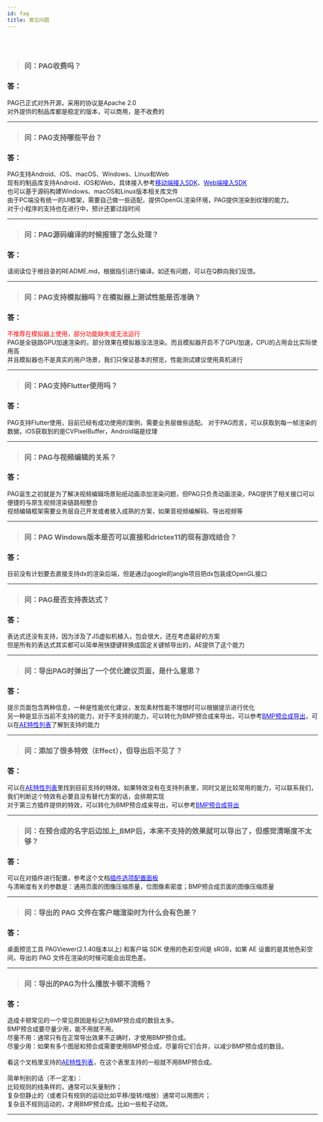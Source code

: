 ```yaml
---
id: faq
title: 常见问题
---
```


</br>
</br>
<div id='faq' style='width: 720px; margin: 0 auto'>

> ### 问：PAG收费吗？<br/>
### 答：
PAG已正式对外开源，采用的协议是Apache 2.0<br/>
对外提供的制品库都是稳定的版本，可以商用，是不收费的

---

> ### 问：PAG支持哪些平台？<br/>
### 答：
PAG支持Android、iOS、macOS、Windows、Linux和Web<br/>
现有的制品库支持Android、iOS和Web，具体接入参考[<font color=blue>移动端接入SDK</font>](/docs/sdk.html)、[<font color=blue>Web端接入SDK</font>](/docs/sdk-web.html)<br/>
也可以基于源码构建Windows、macOS和Linux版本相关库文件<br/>
由于PC端没有统一的UI框架，需要自己做一些适配，提供OpenGL渲染环境，PAG提供渲染到纹理的能力。<br/>
对于小程序的支持也在进行中，预计还要过段时间

---

> ### 问：PAG源码编译的时候报错了怎么处理？<br/>
### 答：
请阅读位于根目录的README.md，根据指引进行编译。如还有问题，可以在Q群向我们反馈。

---

> ### 问：PAG支持模拟器吗？在模拟器上测试性能是否准确？<br/>
### 答：
<font color=red>不推荐在模拟器上使用，部分功能缺失或无法运行</font><br/>
PAG是全链路GPU加速渲染的，部分效果在模拟器没法渲染。而且模拟器开启不了GPU加速，CPU的占用会比实际使用高<br/>
并且模拟器也不是真实的用户场景，我们只保证基本的预览，性能测试建议使用真机进行

---

> ### 问：PAG支持Flutter使用吗？<br/>
### 答：
PAG支持Flutter使用，目前已经有成功使用的案例，需要业务层做些适配。
对于PAG而言，可以获取到每一帧渲染的数据，iOS获取到的是CVPixelBuffer，Android端是纹理

---

> ### 问：PAG与视频编辑的关系？<br/>
### 答：
PAG诞生之初就是为了解决视频编辑场景贴纸动画添加渲染问题，但PAG只负责动画渲染，PAG提供了相关接口可以便捷的与原生视频渲染链路相整合<br/>
视频编辑框架需要业务层自己开发或者接入成熟的方案，如果音视频编解码、导出视频等

---

> ### 问：PAG Windows版本是否可以直接和drictex11的现有游戏结合？<br/>
### 答：
目前没有计划要去直接支持dx的渲染后端，但是通过google的angle项目把dx包装成OpenGL接口

---

> ### 问：PAG是否支持表达式？<br/>
### 答：
表达式还没有支持，因为涉及了JS虚拟机植入，包会很大，还在考虑最好的方案<br/>
但是所有的表达式其实都可以简单用快捷键转换成固定关键帧导出的，AE提供了这个能力

---

> ### 问：导出PAG时弹出了一个优化建议页面，是什么意思？<br/>
### 答：
提示页面包含两种信息，一种是性能优化建议，发现素材性能不理想时可以根据提示进行优化<br/>
另一种是显示当前不支持的能力，对于不支持的能力，可以转化为BMP预合成来导出，可以参考[<font color=blue>BMP预合成导出</font>](/docs/ae-bmp-guide.html)，可以在[<font color=blue>AE特性列表</font>](/docs/ae-support.html)了解到支持的能力

---

> ### 问：添加了很多特效（Effect），但导出后不见了？<br/>
### 答：
可以在[<font color=blue>AE特性列表</font>](/docs/ae-support.html)里找到目前支持的特效。如果特效没有在支持列表里，同时又是比较常用的能力，可以联系我们，我们判断这个特效有必要且没有替代方案的话，会排期实现<br/>
对于第三方插件提供的特效，可以转化为BMP预合成来导出，可以参考[<font color=blue>BMP预合成导出</font>](/docs/ae-bmp-guide.html)

---

> ### 问：在预合成的名字后边加上_BMP后，本来不支持的效果就可以导出了，但感觉清晰度不太够？<br/>
### 答：
可以在对插件进行配置，参考这个文档[<font color=blue>插件选项配置面板</font>](/plugin-config.html)<br/>
与清晰度有关的参数是：通用页面的图像压缩质量，位图像素密度；BMP预合成页面的图像压缩质量

---

> ### 问：导出的 PAG 文件在客户端渲染时为什么会有色差？<br/>
### 答：
桌面预览工具 PAGViewer(2.1.40版本以上) 和客户端 SDK 使用的色彩空间是 sRGB，如果 AE 设置的是其他色彩空间，导出的 PAG 文件在渲染的时候可能会出现色差。<br/>

---

> ### 问：导出的PAG为什么播放卡顿不流畅？<br/>
### 答：
  造成卡顿常见的一个常见原因是标记为BMP预合成的数目太多。<br/>
  BMP预合成要尽量少用，能不用就不用。<br/>
    尽量不用：通常只有在正常导出效果不正确时，才使用BMP预合成。<br/>
    尽量少用：如果有多个图层和预合成需要使用BMP预合成，尽量将它们合并，以减少BMP预合成的数目。<br/>
  <br/>
  看这个文档里支持的[<font color=blue>AE特性列表</font>](/docs/ae-support.html)，在这个表里支持的一般就不用BMP预合成。<br/>
  <br/>
  简单判别的话（不一定准）：<br/>
    比较规则的线条样的，通常可以矢量制作；<br/>
    复杂但静止的（或者只有规则的运动比如平移/旋转/缩放）通常可以用图片；<br/>
    复杂且不规则运动的，才用BMP预合成。比如一些粒子动效。<br/>

---

</div>